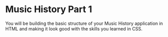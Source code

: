# Music History Part 1

You will be building the basic structure of your Music History application in HTML and making it look good with the skills you learned in CSS.
